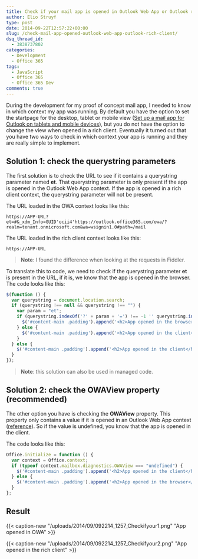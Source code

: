 ```yaml
---
title: Check if your mail app is opened in Outlook Web App or Outlook rich client
author: Elio Struyf
type: post
date: 2014-09-22T12:57:22+00:00
slug: /check-mail-app-opened-outlook-web-app-outlook-rich-client/
dsq_thread_id:
  - 3838737802
categories:
  - Development
  - Office 365
tags:
  - JavaScript
  - Office 365
  - Office 365 Dev
comments: true
---
```


During the development for my proof of concept mail app, I needed to know in which context my app was running. By default you have the option to set the startpage for the desktop, tablet or mobile view ([Set up a mail app for Outlook on tablets and mobile devices](http://msdn.microsoft.com/en-us/library/office/dn594603%28v=office.15%29.aspx)), but you do not have the option to change the view when opened in a rich client. Eventually it turned out that you have two ways to check in which context your app is running and they are really simple to implement.

## Solution 1: check the querystring parameters

The first solution is to check the URL to see if it contains a querystring parameter named **et**. That querystring parameter is only present if the app is opened in the Outlook Web App context. If the app is opened in a rich client context, the querystring parameter will not be present.

The URL loaded in the OWA context looks like this:

`https://APP-URL?et=#&_xdm_Info=GUID'ocii4'https://outlook.office365.com/owa/?realm=tenant.onmicrosoft.com&wa=wsignin1.0#path=/mail`

The URL loaded in the rich client context looks like this:

`https://APP-URL`

> **Note**: I found the difference when looking at the requests in Fiddler.

To translate this to code, we need to check if the querystring parameter **et** is present in the URL, if it is, we know that the app is opened in the browser. The code looks like this:

```JavaScript
$(function () {
  var querystring = document.location.search;
  if (querystring !== null && querystring !== "") {
    var param = "et";
    if (querystring.indexOf('?' + param + '=') !== -1 '' querystring.indexOf('&' + param + '=') !== -1) {
      $('#content-main .padding').append('<h2>App opened in the browser</h2>');
    } else {
      $('#content-main .padding').append('<h2>App opened in the client</h2>');
    }
  } else {
    $('#content-main .padding').append('<h2>App opened in the client</h2>');
  }
});
```

> **Note**: this solution can also be used in managed code.

## Solution 2: check the OWAView property (recommended)

The other option you have is checking the **OWAView** property. This property only contains a value if it is opened in an Outlook Web App context ([reference](http://msdn.microsoft.com/en-us/library/office/jj715282%28v=office.1501401%29.aspx)). So if the value is undefined, you know that the app is opened in the client.

The code looks like this:

```JavaScript
Office.initialize = function () {
  var context = Office.context;
  if (typeof context.mailbox.diagnostics.OWAView === "undefined") {
    $('#content-main .padding').append('<h2>App opened in the client</h2>');
  } else {
    $('#content-main .padding').append('<h2>App opened in the browser</h2>');
  }
};
```


## Result

{{< caption-new "/uploads/2014/09/092214_1257_Checkifyour1.png" "App opened in OWA" >}}

{{< caption-new "/uploads/2014/09/092214_1257_Checkifyour2.png" "App opened in the rich client" >}}